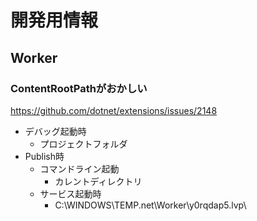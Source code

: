# 開発用情報

## Worker

### ContentRootPathがおかしい
https://github.com/dotnet/extensions/issues/2148
* デバッグ起動時
  * プロジェクトフォルダ
* Publish時
  * コマンドライン起動
    * カレントディレクトリ
  * サービス起動時
    * C:\WINDOWS\TEMP\.net\Worker\y0rqdap5.lvp\
